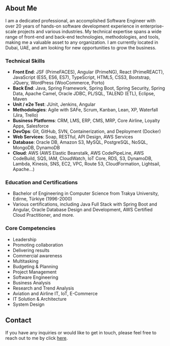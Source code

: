 ## About Me

I am a dedicated professional, an accomplished Software Engineer with over 20 years of hands-on software development experience in enterprise-scale projects and various industries. 
My technical expertise spans a wide range of front-end and back-end technologies, methodologies, and tools, making me a valuable asset to any organization. 
I am currently located in Dubai, UAE, and am looking for new opportunities to grow the business.

### Technical Skills

- **Front End**: JSF (PrimeFACES), Angular (PrimeNG), React (PrimeREACT), JavaScript (ES5, ES6, ES7), TypeScript, HTML5, CSS3, Bootstrap, JQuery, WordPress (WooCommerce, Porto)
- **Back End**: Java, Spring Framework, Spring Boot, Spring Security, Spring Data, Apache Camel, Oracle JDBC, PL/SQL, TALEND (ETL), Eclipse, Maven
- **Unit / e2e Test**: JUnit, Jenkins, Angular
- **Methodologies**: Agile with SAFe, Scrum, Kanban, Lean, XP, Waterfall (Jira, Trello)
- **Business Platforms**: CRM, LMS, ERP, CMS, MRP, Core Airline, Loyalty Apps, Salesforce
- **DevOps**: Git, GitHub, SVN, Containerization, and Deployment (Docker)
- **Web Services**: Soap, RESTful, API Design, AWS Services
- **Database**: Oracle DB, Amazon S3, MySQL, PostgreSQL, NoSQL, MongoDB, DynamoDB
- **Cloud**: AWS (AWS Elastic Beanstalk, AWS CodePipeLine, AWS CodeBuild, SQS, IAM, CloudWatch, IoT Core, RDS, S3, DynamoDB, Lambda, Kinesis, SNS, EC2, VPC, Route 53, CloudFormation, Lightsail, Apache...)

### Education and Certifications

- Bachelor of Engineering in Computer Science from Trakya University, Edirne, Türkiye (1996-2000)
- Various certifications, including Java Full Stack with Spring Boot and Angular, Oracle Database Design and Development, AWS Certified Cloud Practitioner, and more.

### Core Competencies

- Leadership
- Promoting collaboration
- Delivering results
- Commercial awareness
- Multitasking
- Budgeting & Planning
- Project Management
- Software Engineering
- Business Analysis
- Research and Trend Analysis
- Aviation and Airline IT, IoT, E-Commerce
- IT Solution & Architecture
- System Design

## Contact

If you have any inquiries or would like to get in touch, please feel free to reach out to me by click [here](contact.md). 

